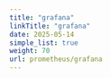 ```yaml
---
title: "grafana"
linkTitle: "grafana"
date: 2025-05-14
simple_list: true
weight: 70
url: prometheus/grafana
---
```

